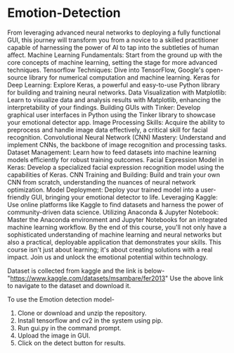 # Emotion-Detection
 From leveraging advanced neural networks to deploying a fully functional GUI, this journey will transform you from a novice to a skilled practitioner capable of harnessing the power of AI to tap into the subtleties of human affect.
Machine Learning Fundamentals: Start from the ground up with the core concepts of machine learning, setting the stage for more advanced techniques.
Tensorflow Techniques: Dive into TensorFlow, Google's open-source library for numerical computation and machine learning.
Keras for Deep Learning: Explore Keras, a powerful and easy-to-use Python library for building and training neural networks.
Data Visualization with Matplotlib: Learn to visualize data and analysis results with Matplotlib, enhancing the interpretability of your findings.
Building GUIs with Tinker: Develop graphical user interfaces in Python using the Tinker library to showcase your emotional detector app.
Image Processing Skills: Acquire the ability to preprocess and handle image data effectively, a critical skill for facial recognition.
Convolutional Neural Network (CNN) Mastery: Understand and implement CNNs, the backbone of image recognition and processing tasks.
Dataset Management: Learn how to feed datasets into machine learning models efficiently for robust training outcomes.
Facial Expression Model in Keras: Develop a specialized facial expression recognition model using the capabilities of Keras.
CNN Training and Building: Build and train your own CNN from scratch, understanding the nuances of neural network optimization.
Model Deployment: Deploy your trained model into a user-friendly GUI, bringing your emotional detector to life.
Leveraging Kaggle: Use online platforms like Kaggle to find datasets and harness the power of community-driven data science.
Utilizing Anaconda & Jupyter Notebook: Master the Anaconda environment and Jupyter Notebooks for an integrated machine learning workflow.
By the end of this course, you'll not only have a sophisticated understanding of machine learning and neural networks but also a practical, deployable application that demonstrates your skills. This course isn't just about learning; it's about creating solutions with a real impact. Join us and unlock the emotional potential within technology.









Dataset is collected from kaggle and the link is below-
"https://www.kaggle.com/datasets/msambare/fer2013"
Use the above link to navigate to the dataset and download it.






To use the Emotion detection model-
1. Clone or download and unzip the repository.
2. Install tensorflow and cv2 in the system using pip.
3. Run gui.py in the command prompt.
4. Upload the image in GUI.
5. Click on the detect button for results.
